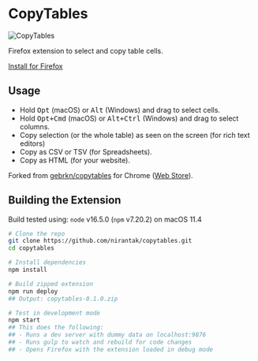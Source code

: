 # CopyTables

![CopyTables](https://raw.githubusercontent.com/nirantak/copytables/main/src/ico128.png)

Firefox extension to select and copy table cells.

[Install for Firefox](https://addons.mozilla.org/)

## Usage

- Hold <kbd>Opt</kbd> (macOS) or <kbd>Alt</kbd> (Windows) and drag to select cells.
- Hold <kbd>Opt+Cmd</kbd> (macOS) or <kbd>Alt+Ctrl</kbd> (Windows) and drag to select columns.
- Copy selection (or the whole table) as seen on the screen (for rich text editors)
- Copy as CSV or TSV (for Spreadsheets).
- Copy as HTML (for your website).

Forked from [gebrkn/copytables](https://github.com/gebrkn/copytables) for Chrome ([Web Store](https://chrome.google.com/webstore/detail/copytables/ekdpkppgmlalfkphpibadldikjimijon)).

## Building the Extension

Build tested using: `node` v16.5.0 (`npm` v7.20.2) on macOS 11.4

```bash
# Clone the repo
git clone https://github.com/nirantak/copytables.git
cd copytables

# Install dependencies
npm install

# Build zipped extension
npm run deploy
## Output: copytables-0.1.0.zip

# Test in development mode
npm start
## This does the following:
## - Runs a dev server with dummy data on localhost:9876
## - Runs gulp to watch and rebuild for code changes
## - Opens Firefox with the extension loaded in debug mode
```
